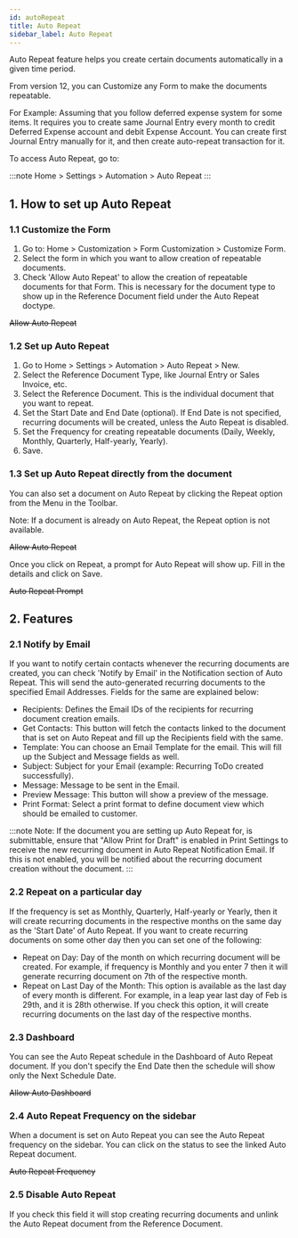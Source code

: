 ```yaml
---
id: autoRepeat
title: Auto Repeat
sidebar_label: Auto Repeat
---
```


Auto Repeat feature helps you create certain documents automatically in a given time period.

From version 12, you can Customize any Form to make the documents repeatable.

For Example: Assuming that you follow deferred expense system for some items. It requires you to create same Journal Entry every month to credit Deferred Expense account and debit Expense Account. You can create first Journal Entry manually for it, and then create auto-repeat transaction for it.

To access Auto Repeat, go to:

:::note
Home > Settings > Automation > Auto Repeat
:::

## 1. How to set up Auto Repeat

### 1.1 Customize the Form

1. Go to: Home > Customization > Form Customization > Customize Form.
1. Select the form in which you want to allow creation of repeatable documents.
1. Check 'Allow Auto Repeat' to allow the creation of repeatable documents for that Form. This is necessary for the document type to show up in the Reference Document field under the Auto Repeat doctype.

~~Allow Auto Repeat~~

### 1.2 Set up Auto Repeat

1. Go to Home > Settings > Automation > Auto Repeat > New.
1. Select the Reference Document Type, like Journal Entry or Sales Invoice, etc.
1. Select the Reference Document. This is the individual document that you want to repeat.
1. Set the Start Date and End Date (optional). If End Date is not specified, recurring documents will be created, unless the Auto Repeat is disabled.
1. Set the Frequency for creating repeatable documents (Daily, Weekly, Monthly, Quarterly, Half-yearly, Yearly).
1. Save.

### 1.3 Set up Auto Repeat directly from the document

You can also set a document on Auto Repeat by clicking the Repeat option from the Menu in the Toolbar.

Note: If a document is already on Auto Repeat, the Repeat option is not available.

~~Allow Auto Repeat~~

Once you click on Repeat, a prompt for Auto Repeat will show up. Fill in the details and click on Save.

~~Auto Repeat Prompt~~

## 2. Features

### 2.1 Notify by Email

If you want to notify certain contacts whenever the recurring documents are created, you can check 'Notify by Email' in the Notification section of Auto Repeat. This will send the auto-generated recurring documents to the specified Email Addresses. Fields for the same are explained below:

- Recipients: Defines the Email IDs of the recipients for recurring document creation emails.
- Get Contacts: This button will fetch the contacts linked to the document that is set on Auto Repeat and fill up the Recipients field with the same.
- Template: You can choose an Email Template for the email. This will fill up the Subject and Message fields as well.
- Subject: Subject for your Email (example: Recurring ToDo created successfully).
- Message: Message to be sent in the Email.
- Preview Message: This button will show a preview of the message.
- Print Format: Select a print format to define document view which should be emailed to customer.

:::note
Note: If the document you are setting up Auto Repeat for, is submittable, ensure that "Allow Print for Draft" is enabled in Print Settings to receive the new recurring document in Auto Repeat Notification Email. If this is not enabled, you will be notified about the recurring document creation without the document.
:::

### 2.2 Repeat on a particular day

If the frequency is set as Monthly, Quarterly, Half-yearly or Yearly, then it will create recurring documents in the respective months on the same day as the 'Start Date' of Auto Repeat. If you want to create recurring documents on some other day then you can set one of the following:

- Repeat on Day: Day of the month on which recurring document will be created. For example, if frequency is Monthly and you enter 7 then it will generate recurring document on 7th of the respective month.
- Repeat on Last Day of the Month: This option is available as the last day of every month is different. For example, in a leap year last day of Feb is 29th, and it is 28th otherwise. If you check this option, it will create recurring documents on the last day of the respective months.

### 2.3 Dashboard

You can see the Auto Repeat schedule in the Dashboard of Auto Repeat document. If you don't specify the End Date then the schedule will show only the Next Schedule Date.

~~Allow Auto Dashboard~~

### 2.4 Auto Repeat Frequency on the sidebar

When a document is set on Auto Repeat you can see the Auto Repeat frequency on the sidebar. You can click on the status to see the linked Auto Repeat document.

~~Auto Repeat Frequency~~

### 2.5 Disable Auto Repeat

If you check this field it will stop creating recurring documents and unlink the Auto Repeat document from the Reference Document.
